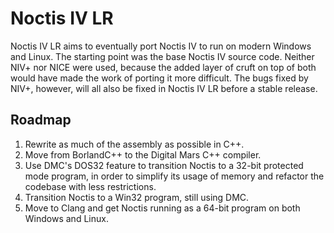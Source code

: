 # Noctis IV LR

Noctis IV LR aims to eventually port Noctis IV to run on modern Windows and
Linux. The starting point was the base Noctis IV source code. Neither NIV+ nor
NICE were used, because the added layer of cruft on top of both would have
made the work of porting it more difficult. The bugs fixed by NIV+, however, will
all also be fixed in Noctis IV LR before a stable release.

## Roadmap
1) Rewrite as much of the assembly as possible in C++.
2) Move from BorlandC++ to the Digital Mars C++ compiler.
3) Use DMC's DOS32 feature to transition Noctis to a 32-bit protected mode program, in order to simplify its usage of memory and refactor the codebase with less restrictions.
4) Transition Noctis to a Win32 program, still using DMC.
5) Move to Clang and get Noctis running as a 64-bit program on both Windows and Linux.